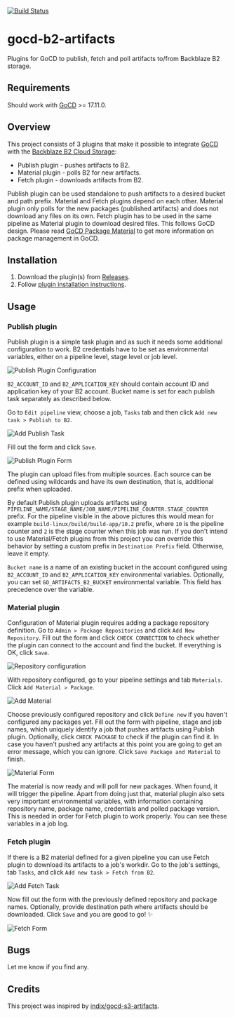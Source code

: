 [![Build Status](https://travis-ci.org/kszatan/gocd-b2-artifacts.svg?branch=master)](https://travis-ci.org/kszatan/gocd-b2-artifacts)

# gocd-b2-artifacts

Plugins for GoCD to publish, fetch and poll artifacts to/from Backblaze B2 storage.

## Requirements

Should work with [GoCD](https://gocd.org) >= 17.11.0.

## Overview

This project consists of 3 plugins that make it possible to integrate [GoCD](https://gocd.org) with the 
[Backblaze B2 Cloud Storage](https://www.backblaze.com/b2/cloud-storage.html):
* Publish plugin - pushes artifacts to B2.
* Material plugin - polls B2 for new artifacts.
* Fetch plugin - downloads artifacts from B2.

Publish plugin can be used standalone to push artifacts to a desired bucket and path prefix. Material and Fetch plugins
depend on each other. Material plugin only polls for the new packages (published artifacts) and does not download any 
files on its own. Fetch plugin has to be used in the same pipeline as Material plugin to download desired files. This 
follows GoCD design.
Please read [GoCD Package Material](https://docs.gocd.org/current/extension_points/package_repository_extension.html)
to get more information on package management in GoCD.

## Installation

1. Download the plugin(s) from [Releases](https://github.com/kszatan/gocd-b2-artifacts/releases).
2. Follow [plugin installation instructions](https://docs.gocd.org/current/extension_points/plugin_user_guide.html).

## Usage

### Publish plugin

Publish plugin is a simple task plugin and as such it needs some additional configuration to work. B2 credentials have 
to be set as environmental variables, either on a pipeline level, stage level or job level.

![Publish Plugin Configuration](https://raw.githubusercontent.com/kszatan/gocd-b2-artifacts/1f24383a02bc711a46680f49813db620f1580d86/publish-conf.png)

`B2_ACCOUNT_ID` and `B2_APPLICATION_KEY` should contain account ID and application key of your B2 account. Bucket name
is set for each publish task separately as described below.

Go to `Edit pipeline` view, choose a job, `Tasks` tab and then click `Add new task > Publish to B2`.

![Add Publish Task](https://raw.githubusercontent.com/kszatan/gocd-b2-artifacts/1f24383a02bc711a46680f49813db620f1580d86/publish-task.png)

Fill out the form and click `Save`.

![Publish Plugin Form](https://raw.githubusercontent.com/kszatan/gocd-b2-artifacts/1f24383a02bc711a46680f49813db620f1580d86/publish-form.png)

The plugin can upload files from multiple sources. Each source can be defined using wildcards and have its own
destination, that is, additional prefix when uploaded.

By default Publish plugin uploads artifacts using `PIPELINE_NAME/STAGE_NAME/JOB_NAME/PIPELINE_COUNTER.STAGE_COUNTER` 
prefix. For the pipeline visible in the above pictures this would mean for example `build-linux/build/build-app/10.2`
prefix, where `10` is the pipeline counter and `2` is the stage counter when this job was run. If you don't intend to 
use Material/Fetch plugins from this project you can override this behavior by setting a custom prefix in 
`Destination Prefix` field. Otherwise, leave it empty.

`Bucket name` is a name of an existing bucket in the account configured using `B2_ACCOUNT_ID` and `B2_APPLICATION_KEY` 
environmental variables. Optionally, you can set `GO_ARTIFACTS_B2_BUCKET` environmental variable. This field has 
precedence over the variable. 

### Material plugin

Configuration of Material plugin requires adding a package repository definition. Go to `Admin > Package Repositories`
and click `Add New Repository`. Fill out the form and click `CHECK CONNECTION` to check whether the plugin can connect
to the account and find the bucket. If everything is OK, click `Save`.

![Repository configuration](https://raw.githubusercontent.com/kszatan/gocd-b2-artifacts/1f24383a02bc711a46680f49813db620f1580d86/repo-conf.png)

With repository configured, go to your pipeline settings and tab `Materials`. Click `Add Material > Package`.

![Add Material](https://raw.githubusercontent.com/kszatan/gocd-b2-artifacts/1f24383a02bc711a46680f49813db620f1580d86/material-add.png)

Choose previously configured repository and click `Define new` if you haven't configured any packages yet. Fill out the
form with pipeline, stage and job names, which uniquely identify a job that pushes artifacts using Publish plugin. 
Optionally, click `CHECK PACKAGE` to check if the plugin can find it. In case you haven't pushed any artifacts at this
point you are going to get an error message, which you can ignore. Click `Save Package and Material` to finish.

![Material Form](https://raw.githubusercontent.com/kszatan/gocd-b2-artifacts/1f24383a02bc711a46680f49813db620f1580d86/material-form.png)

The material is now ready and will poll for new packages. When found, it will trigger the pipeline. Apart from doing 
just that, material plugin also sets very important environmental variables, with information containing repository 
name, package name, credentials and polled package version. This is needed in order for Fetch plugin to work properly.
You can see these variables in a job log.

### Fetch plugin

If there is a B2 material defined for a given pipeline you can use Fetch plugin to download its artifacts to a job's
workdir. Go to the job's settings, tab `Tasks`, and click `Add new task > Fetch from B2`.

![Add Fetch Task](https://raw.githubusercontent.com/kszatan/gocd-b2-artifacts/1f24383a02bc711a46680f49813db620f1580d86/fetch-add.png) 

Now fill out the form with the previously defined repository and package names. Optionally, provide destination path 
where artifacts should be downloaded. Click `Save` and you are good to go! :sparkles:

![Fetch Form](https://raw.githubusercontent.com/kszatan/gocd-b2-artifacts/1f24383a02bc711a46680f49813db620f1580d86/fetch-form.png)


## Bugs

Let me know if you find any.

## Credits

This project was inspired by [indix/gocd-s3-artifacts](https://github.com/indix/gocd-s3-artifacts). 